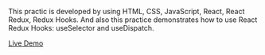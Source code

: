 This practic is developed by using HTML, CSS, JavaScript, React, React Redux, Redux Hooks. 
And also this practice demonstrates how to use React Redux Hooks: useSelector and useDispatch.

[Live Demo](https://sunnysun-gituser.github.io/react_redux_hooks_practice/)

